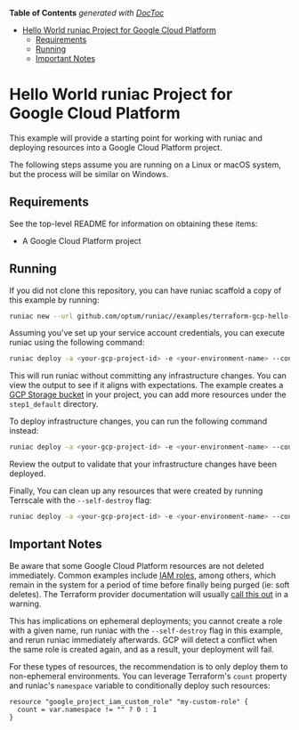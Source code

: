 <!-- START doctoc generated TOC please keep comment here to allow auto update -->
<!-- DON'T EDIT THIS SECTION, INSTEAD RE-RUN doctoc TO UPDATE -->
**Table of Contents**  *generated with [DocToc](https://github.com/thlorenz/doctoc)*

- [Hello World runiac Project for Google Cloud Platform](#hello-world-runiac-project-for-google-cloud-platform)
  - [Requirements](#requirements)
  - [Running](#running)
  - [Important Notes](#important-notes)

<!-- END doctoc generated TOC please keep comment here to allow auto update -->

# Hello World runiac Project for Google Cloud Platform

This example will provide a starting point for working with runiac and deploying resources into
a Google Cloud Platform project.

The following steps assume you are running on a Linux or macOS system, but the process will be similar on Windows.

## Requirements

See the top-level README for information on obtaining these items:

- A Google Cloud Platform project

## Running

If you did not clone this repository, you can have runiac scaffold a copy of this example by running:

```bash
runiac new --url github.com/optum/runiac//examples/terraform-gcp-hello-world
```

Assuming you've set up your service account credentials, you can execute runiac using the following command:

```bash
runiac deploy -a <your-gcp-project-id> -e <your-environment-name> --container optumopensource/runiac:v0.0.1-beta3-alpine-gcloud --dry-run
```

This will run runiac without committing any infrastructure changes. You can view the output to see if it aligns with expectations. The example
creates a [GCP Storage bucket](https://registry.terraform.io/providers/hashicorp/google/latest/docs/resources/storage_bucket) in your project,
you can add more resources under the `step1_default` directory.

To deploy infrastructure changes, you can run the following command instead:

```bash
runiac deploy -a <your-gcp-project-id> -e <your-environment-name> --container optumopensource/runiac:v0.0.1-beta3-alpine-gcloud
```

Review the output to validate that your infrastructure changes have been deployed.

Finally, You can clean up any resources that were created by running Terrscale with the `--self-destroy` flag:

```bash
runiac deploy -a <your-gcp-project-id> -e <your-environment-name> --container optumopensource/runiac:v0.0.1-beta3-alpine-gcloud --self-destroy
```

## Important Notes

Be aware that some Google Cloud Platform resources are not deleted immediately. Common examples include [IAM roles](https://cloud.google.com/iam/docs/creating-custom-roles#deleting-custom-role), among others, which remain in the system for a period of time before finally being purged
(ie: soft deletes). The Terraform provider documentation will usually [call this out](https://registry.terraform.io/providers/hashicorp/google/latest/docs/resources/google_project_iam_custom_role) in a warning.

This has implications on ephemeral deployments; you cannot create a role with a given name, run runiac with the `--self-destroy` flag
in this example, and rerun runiac immediately afterwards. GCP will detect a conflict when the same role is created again, and as a result, your
deployment will fail.

For these types of resources, the recommendation is to only deploy them to non-ephemeral environments. You can leverage Terraform's `count` property
and runiac's `namespace` variable to conditionally deploy such resources:

```hcl-terraform
resource "google_project_iam_custom_role" "my-custom-role" {
  count = var.namespace != "" ? 0 : 1
}
```